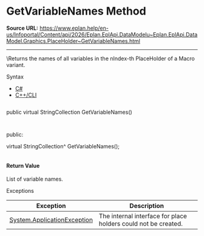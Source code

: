 # GetVariableNames Method

**Source URL:** https://www.eplan.help/en-us/Infoportal/Content/api/2026/Eplan.EplApi.DataModelu~Eplan.EplApi.DataModel.Graphics.PlaceHolder~GetVariableNames.html

---

\Returns the names of all variables in the nIndex-th PlaceHolder of a Macro variant.

Syntax

- [C#](#i-syntax-CS)
- [C++/CLI](#i-syntax-CPP2005)

```
```
public virtual StringCollection GetVariableNames()
```
```

```
```
public:

virtual StringCollection^ GetVariableNames();
```
```

#### Return Value

List of variable names.

Exceptions

| Exception | Description |
| --- | --- |
| [System.ApplicationException](#) | The internal interface for place holders could not be created. |
